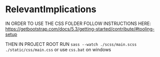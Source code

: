 # RelevantImplications

IN ORDER TO USE THE CSS FOLDER FOLLOW INSTRUCTIONS HERE: https://getbootstrap.com/docs/5.3/getting-started/contribute/#tooling-setup

THEN IN PROJECT ROOT RUN `sass --watch ./scss/main.scss ./static/css/main.css` or use `css.bat` on windows

<!-- TODO: READ BOOTSTRAP LICENCE, I MIGHT NOT HAVE TO DO ALLAT FOR PUSHING TO GITHUB -->
